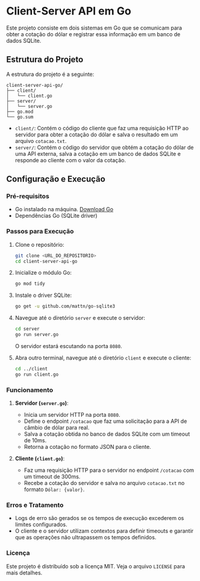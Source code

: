 
# Client-Server API em Go

Este projeto consiste em dois sistemas em Go que se comunicam para obter a cotação do dólar e registrar essa informação em um banco de dados SQLite.

## Estrutura do Projeto

A estrutura do projeto é a seguinte:

```
client-server-api-go/
├── client/
│   └── client.go
├── server/
│   └── server.go
├── go.mod
└── go.sum
```

- `client/`: Contém o código do cliente que faz uma requisição HTTP ao servidor para obter a cotação do dólar e salva o resultado em um arquivo `cotacao.txt`.
- `server/`: Contém o código do servidor que obtém a cotação do dólar de uma API externa, salva a cotação em um banco de dados SQLite e responde ao cliente com o valor da cotação.

## Configuração e Execução

### Pré-requisitos

- Go instalado na máquina. [Download Go](https://golang.org/dl/)
- Dependências Go (SQLite driver)

### Passos para Execução

1. Clone o repositório:
   ```sh
   git clone <URL_DO_REPOSITORIO>
   cd client-server-api-go
   ```

2. Inicialize o módulo Go:
   ```sh
   go mod tidy
   ```

3. Instale o driver SQLite:
   ```sh
   go get -u github.com/mattn/go-sqlite3
   ```

4. Navegue até o diretório `server` e execute o servidor:
   ```sh
   cd server
   go run server.go
   ```

   O servidor estará escutando na porta `8080`.

5. Abra outro terminal, navegue até o diretório `client` e execute o cliente:
   ```sh
   cd ../client
   go run client.go
   ```

### Funcionamento

1. **Servidor (`server.go`)**:
   - Inicia um servidor HTTP na porta `8080`.
   - Define o endpoint `/cotacao` que faz uma solicitação para a API de câmbio de dólar para real.
   - Salva a cotação obtida no banco de dados SQLite com um timeout de 10ms.
   - Retorna a cotação no formato JSON para o cliente.

2. **Cliente (`client.go`)**:
   - Faz uma requisição HTTP para o servidor no endpoint `/cotacao` com um timeout de 300ms.
   - Recebe a cotação do servidor e salva no arquivo `cotacao.txt` no formato `Dólar: {valor}`.

### Erros e Tratamento

- Logs de erro são gerados se os tempos de execução excederem os limites configurados.
- O cliente e o servidor utilizam contextos para definir timeouts e garantir que as operações não ultrapassem os tempos definidos.

### Licença

Este projeto é distribuído sob a licença MIT. Veja o arquivo `LICENSE` para mais detalhes.
```
